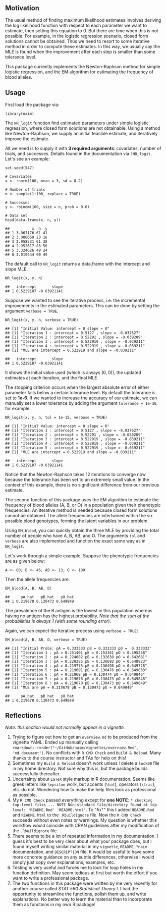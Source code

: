Motivation
----------

The usual method of finding maximum likelihood estimates involves
deriving the log likelihood function with respect to each parameter we
want to estimate, then setting this equation to 0. But there are time
when this is not possible. For example, in the logistic regression
scenario, closed form solutions cannot be obtained. Thus we need to
resort to some iterative method in order to compute these estimates. In
this way, we usually say the MLE is found when the improvement after
each step is smaller than some tolerance level.

This package currently implements the Newton-Raphson method for simple
logistic regression, and the EM algorithm for estimating the frequency
of blood alleles.

Usage
-----

First load the package via:

    library(naim)

The `NR_logit` function find estimated parameters under simple logistic
regression, where closed form solutions are not obtainable. Using a
method like Newton-Raphson, we supply an initial feasible estimate, and
iteratively improve the estimate.

All we need is to supply it with **3 required arguments**: covariates,
number of trials, and successes. Details found in the documentation via
`?NR_logit`. Let's see an example:

    set.seed(547)

    # Covariates
    x <- rnorm(100, mean = 3, sd = 0.2)

    # Number of trials
    n <- sample(1:100, replace = TRUE)

    # Successes
    y <- rbinom(100, size = n, prob = 0.6)

    # Data set
    head(data.frame(x, n, y))

    ##          x  n  y
    ## 1 3.067176 61 41
    ## 2 3.088659 23 18
    ## 3 2.958531 61 38
    ## 4 2.952617 83 50
    ## 5 3.324626 49 24
    ## 6 3.019444 90 49

The default call to `NR_logit` returns a data.frame with the intercept
and slope MLE.

    NR_logit(x, y, n)

    ##   intercept       slope
    ## 1 0.5229187 -0.03921141

Suppose we wanted to see the iterative process, i.e. the incremental
improvements in the estimated parameters. This can be done by setting
the argument `verbose = TRUE`.

    NR_logit(x, y, n, verbose = TRUE)

    ## [1] "Initial Value: intercept = 0 slope = 0"
    ## [1] "Iteration 1 : intercept = 0.5127 , slope = -0.037627"
    ## [1] "Iteration 2 : intercept = 0.52291 , slope = -0.039209"
    ## [1] "Iteration 3 : intercept = 0.522919 , slope = -0.039211"
    ## [1] "Iteration 4 : intercept = 0.522919 , slope = -0.039211"
    ## [1] "MLE are intercept = 0.522919 and slope = -0.039211"

    ##   intercept       slope
    ## 1 0.5229187 -0.03921141

It shows the initial value used (which is always (0, 0)), the updated
estimates at each iteration, and the final MLE.

The stopping criterion occurs when the largest absolute error of either
parameter falls below a certain tolerance level. By default the
tolerance is set to **1e-6**. If we wanted to increase the accuracy of
our estimate, we can manually set a lower tolerance by adding the
argument `tolerance = 1e-10`, for example.

    NR_logit(x, y, n, tol = 1e-15, verbose = TRUE)

    ## [1] "Initial Value: intercept = 0 slope = 0"
    ## [1] "Iteration 1 : intercept = 0.5127 , slope = -0.037627"
    ## [1] "Iteration 2 : intercept = 0.52291 , slope = -0.039209"
    ## [1] "Iteration 3 : intercept = 0.522919 , slope = -0.039211"
    ## [1] "Iteration 4 : intercept = 0.522919 , slope = -0.039211"
    ## [1] "Iteration 5 : intercept = 0.522919 , slope = -0.039211"
    ## [1] "MLE are intercept = 0.522919 and slope = -0.039211"

    ##   intercept       slope
    ## 1 0.5229187 -0.03921141

Notice that the Newton-Raphson takes 12 iterations to converge now
because the tolerance has been set to an extremely small value. In the
context of this example, there is no significant difference from our
previous estimate.

The second function of this package uses the EM algorithm to estimate
the frequency of blood alleles (A, B, or O) in a population given their
phenotypic frequencies. An iterative method is needed because closed
form solutions cannot be obtained. The allele frequencies are
intertwined within the six possible blood genotypes, forming the latent
variables in our problem.

Using `EM_blood`, you can quickly obtain the three MLE by providing the
total number of people who have A, B, AB, and O. The arguments `tol` and
`verbose` are also implemented and function the exact same way as in
`NR_logit`.

Let's work through a simple example. Suppose the phenotypic frequencies
are as given below:

    A <- 80; B <- 45; AB <- 13; O <- 100

Then the allele frequencies are:

    EM_blood(A, B, AB, O)

    ##     pA_hat   pB_hat   pO_hat
    ## 1 0.219678 0.130473 0.649849

The prevalence of the B antigen is the lowest in this population whereas
having no antigen has the highest probability. *Note that the sum of the
probabilities is always 1 (with some rounding error).*

Again, we can expect the iterative process using `verbose = TRUE`:

    EM_blood(A, B, AB, O, verbose = TRUE)

    ## [1] "Initial Probs: pA = 0.333333 pB = 0.333333 pO =  0.333333"
    ## [1] "Iteration 1 : pA = 0.251401 pB = 0.153361 pO = 0.595238"
    ## [1] "Iteration 2 : pA = 0.224682 pB = 0.132638 pO = 0.642681"
    ## [1] "Iteration 3 : pA = 0.220385 pB = 0.130692 pO = 0.648923"
    ## [1] "Iteration 4 : pA = 0.219775 pB = 0.130498 pO = 0.649728"
    ## [1] "Iteration 5 : pA = 0.219691 pB = 0.130476 pO = 0.649833"
    ## [1] "Iteration 6 : pA = 0.21968 pB = 0.130474 pO = 0.649846"
    ## [1] "Iteration 7 : pA = 0.219678 pB = 0.130473 pO = 0.649848"
    ## [1] "Iteration 8 : pA = 0.219678 pB = 0.130473 pO = 0.649849"
    ## [1] "MLE are pA = 0.219678 pB = 0.130473 pO = 0.649849"

    ##     pA_hat   pB_hat   pO_hat
    ## 1 0.219678 0.130473 0.649849

Reflections
-----------

*Note: this section would not normally appear in a vignette.*

1.  Trying to figure out how to get an `overview.md` to be produced from
    the vignette YAML. Ended up manually calling
    `rmarkdown::render("~/GitHub/naim/vignettes/overview.Rmd", "md_document")`.
    No conflicts with `R CMD Check` and `Build & Reload`. Many thanks to
    the course instructor and TAs for help on this!
2.  Sometimes my `Build & Reload` doesn't work unless I delete a
    `lock00` file in my home directory. Not sure why this is, but the
    package builds successfully thereafter.
3.  Uncertainty about `LaTeX` style markup in R documentation. Seems
    like greek letters like `\epsilon` work, but accents (`\hat`),
    operators (`\frac`), etc. do not. Wondering how to make the help
    files look as professional as possible.
4.  My `R CMD Check` passed everything except for **one NOTE**:
    `* checking top-level files ... NOTE Non-standard file/directory found at top level: 'README.Rmd' 'README.html'`.
    To "fix"" this I added `README.Rmd` and `README.html` to the
    `.Rbuildignore` file. Now the `R CMD Check` succeeds without even
    notes or warnings. My question is whether this workflow would
    coincide with CRAN guidelines after my modification of the
    `.Rbuildignore` file.
5.  There seems to be a lot of repeated information in my documentation.
    I guess it's best to be very clear about what your package does, but
    I found myself writing similar material in my `vignette`, `README`,
    `?naim` documentation, and `DESCRIPTION` file. It would be useful to
    have some more concrete guidance on any subtle differences,
    otherwise I would simply just copy over explanations, examples, etc.
6.  Testing is very useful and forces me to look for loop holes in my
    function definition. May seem tedious at first but worth the effort
    if you want to write a professional package.
7.  The two functions in this package were written by me very recently
    for another course called *STAT 560 Statistical Theory I*. I had the
    opportunity to streamline the functions, polish them up, and write
    explanations. No better way to learn the material than to
    incorporate them as functions in my own R package!
